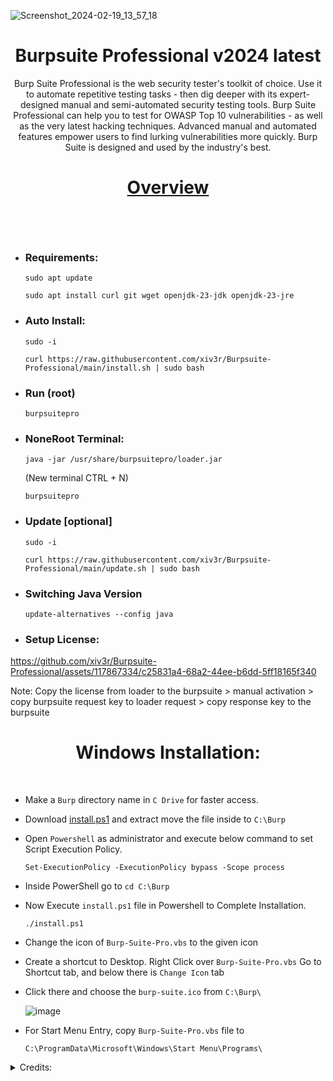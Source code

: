 ![Screenshot_2024-02-19_13_57_18](https://github.com/xiv3r/BurpSuite-Professional-Latest/assets/117867334/f2864887-1714-45dd-8527-81e5570cc6bf)

# <h1 align="center"> Burpsuite Professional v2024 latest </h1>

<p align="center"> Burp Suite Professional is the web security tester's toolkit of choice. Use it to automate repetitive testing tasks - then dig deeper with its expert-designed manual and semi-automated security testing tools. Burp Suite Professional can help you to test for OWASP Top 10 vulnerabilities - as well as the very latest hacking techniques. Advanced manual and automated features empower users to find lurking vulnerabilities more quickly. Burp Suite is designed and used by the industry's best.</p>

<h1 align="center">

[Overview](https://portswigger.net/burp/pro)
 </h1>
 
<br></br>

- ### Requirements:

      sudo apt update
    
      sudo apt install curl git wget openjdk-23-jdk openjdk-23-jre
    
                                           
- ### Auto Install:

      sudo -i

      curl https://raw.githubusercontent.com/xiv3r/Burpsuite-Professional/main/install.sh | sudo bash


- ### Run (root)

      burpsuitepro


- ### NoneRoot Terminal:

      java -jar /usr/share/burpsuitepro/loader.jar
  
    (New terminal CTRL + N)

      burpsuitepro

- ### Update [optional]

      sudo -i

      curl https://raw.githubusercontent.com/xiv3r/Burpsuite-Professional/main/update.sh | sudo bash

- ### Switching Java Version

      update-alternatives --config java

- ### Setup License:

https://github.com/xiv3r/Burpsuite-Professional/assets/117867334/c25831a4-68a2-44ee-b6dd-5ff18165f340

Note: Copy the license from loader to the burpsuite > manual activation > copy burpsuite request key to loader request >  copy response key to the burpsuite
     
# <h1 align="center"> Windows Installation: </h1>

<br>


   
- Make a `Burp` directory name in `C Drive` for faster access.

- Download [install.ps1](https://codeload.github.com/xiv3r/Burpsuite-Professional/zip/refs/heads/main) and extract move the file inside to `C:\Burp`

- Open `Powershell` as administrator and execute below command to set Script Execution Policy.


      Set-ExecutionPolicy -ExecutionPolicy bypass -Scope process

- Inside PowerShell go to `cd C:\Burp`

- Now Execute `install.ps1` file in Powershell to Complete Installation.

      ./install.ps1
 
- Change the icon of `Burp-Suite-Pro.vbs` to the given icon 

- Create a shortcut to Desktop. Right Click over `Burp-Suite-Pro.vbs` Go to Shortcut tab, and below there is `Change Icon` tab

- Click there and choose the `burp-suite.ico` from `C:\Burp\`

   ![image](https://user-images.githubusercontent.com/29830064/230825172-16c9cfba-4bca-46a4-86df-b352a4330b12.png)

- For Start Menu Entry, copy `Burp-Suite-Pro.vbs` file to 

      C:\ProgramData\Microsoft\Windows\Start Menu\Programs\

<details><summary>Credits:</summary>
      
* `loader.jar` 👉 [h3110w0r1d-y](https://github.com/h3110w0r1d-y/BurpLoaderKeygen)
* `Modified from Cyb3rzest` [cyb3rzest](https://github.com/cyb3rzest/Burp-Suite-Pro)
</details>

